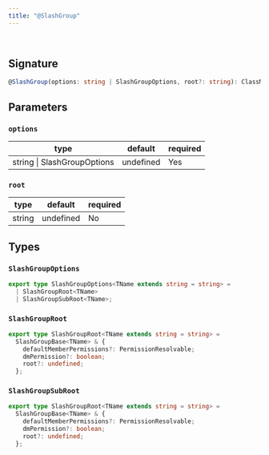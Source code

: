 ```yaml
---
title: "@SlashGroup"
---
```


<br/>

## Signature

```ts
@SlashGroup(options: string | SlashGroupOptions, root?: string): ClassMethodDecorator 
```

## Parameters

### `options`
| type      | default | required |
| --------- | ------- | -------- |
| string \| SlashGroupOptions | undefined    | Yes      |

### `root`
| type      | default | required |
| --------- | ------- | -------- |
| string  | undefined    | No      |

## Types

### `SlashGroupOptions`

```ts
export type SlashGroupOptions<TName extends string = string> =
  | SlashGroupRoot<TName>
  | SlashGroupSubRoot<TName>;
```

### `SlashGroupRoot`

```ts
export type SlashGroupRoot<TName extends string = string> =
  SlashGroupBase<TName> & {
    defaultMemberPermissions?: PermissionResolvable;
    dmPermission?: boolean;
    root?: undefined;
  };
```

### `SlashGroupSubRoot`

```ts
export type SlashGroupRoot<TName extends string = string> =
  SlashGroupBase<TName> & {
    defaultMemberPermissions?: PermissionResolvable;
    dmPermission?: boolean;
    root?: undefined;
  };
```